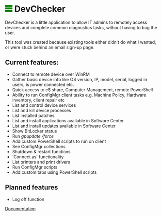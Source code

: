 # ![logo](/documentation/images/logo-24.png) DevChecker 



DevChecker is a little application to allow IT admins to remotely access devices and complete common diagnostics tasks, without having to bug the user.

This tool was created because existing tools either didn't do what I wanted, or were stuck behind an email sign-up page. 

## Current features:

* Connect to remote device over WinRM
* Gather basic device info like OS version, IP, model, serial, logged in users, is power connected etc.
* Quick access to c$ share, Computer Management, remote PowerShell
* Ability to run ConfigMgr client tasks e.g. Machine Policy, Hardware Inventory, client repair etc
* List and control device services
* List and kill device processes
* List installed patches
* List and install applications available in Software Center
* List and install updates available in Software Center
* Show BitLocker status
* Run *gpupdate /force*
* Add custom PowerShell scripts to run on client
* See ConfigMgr collections
* Shutdown & restart functions
* 'Connect as' functionality
* List printers and print drivers
* Run ConfigMgr scripts
* Add custom tabs using PowerShell scripts

## Planned features


* Log off function

[Documentation](/documentation/README.md)

